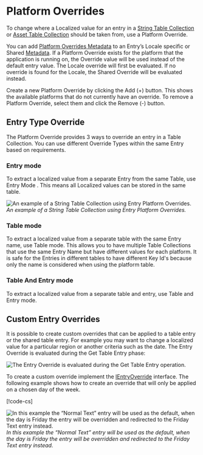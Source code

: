 # Platform Overrides

To change where a Localized value for an entry in a [String Table Collection](StringTables.md) or [Asset Table Collection](AssetTables.md) should be taken from, use a Platform Override.

You can add [Platform Overrides Metadata](xref:UnityEngine.Localization.Metadata.PlatformOverride) to an Entry’s Locale specific or Shared [Metadata](Metadata.md).
If a Platform Override exists for the platform that the application is running on, the Override value will be used instead of the default entry value. The Locale override will first be evaluated. If no override is found for the Locale, the Shared Override will be evaluated instead.

Create a new Platform Override by clicking the Add (+) button. This shows the available platforms that do not currently have an override. To remove a Platform Override, select them and click the Remove (-) button.

## Entry Type Override

The Platform Override provides 3 ways to override an entry in a Table Collection.
You can use different Override Types within the same Entry based on requirements.

### Entry mode

To extract a localized value from a separate Entry from the same Table, use Entry Mode .
This means all Localized values can be stored in the same table.

![An example of a String Table Collection using Entry Platform Overrides.](images/PlatformOverride.png)
_An example of a String Table Collection using Entry Platform Overrides._

### Table mode

To extract a localized value from a separate table with the same Entry name, use Table mode.
This allows you to have multiple Table Collections that use the same Entry Name but have different values for each platform.
It is safe for the Entries in different tables to have different Key Id's because only the name is considered when using the platform table.

### Table And Entry mode

To extract a localized value from a separate table and entry, use Table and Entry mode.

## Custom Entry Overrides

It is possible to create custom overrides that can be applied to a table entry or the shared table entry.
For example you may want to change a localized value for a particular region or another criteria such as the date.
The Entry Override is evaluated during the Get Table Entry phase:

![The Entry Override is evaluated during the Get Table Entry operation.](images/GetEntry.dot.svg)

To create a custom override implement the [IEntryOverride](xref:UnityEngine.Localization.Metadata.IEntryOverride) interface.
The following example shows how to create an override that will only be applied on a chosen day of the week.

[!code-cs[](../DocCodeSamples.Tests/PlatformOverrideExamples.cs#custom-entry-override)]

![In this example the “Normal Text” entry will be used as the default, when the day is Friday the entry will be overridden and redirected to the Friday Text entry instead.](images/CustomEntryOverride.png)
_In this example the “Normal Text” entry will be used as the default, when the day is Friday the entry will be overridden and redirected to the Friday Text entry instead._
